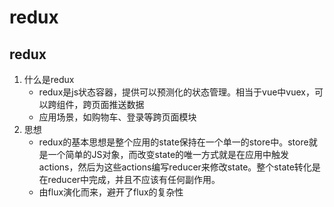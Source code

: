 # redux
## redux 
1. 什么是redux
    - redux是js状态容器，提供可以预测化的状态管理。相当于vue中vuex，可以跨组件，跨页面推送数据
    - 应用场景，如购物车、登录等跨页面模块
2. 思想
    - redux的基本思想是整个应用的state保持在一个单一的store中。store就是一个简单的JS对象，而改变state的唯一方式就是在应用中触发actions，然后为这些actions编写reducer来修改state。整个state转化是在reducer中完成，并且不应该有任何副作用。
    - 由flux演化而来，避开了flux的复杂性